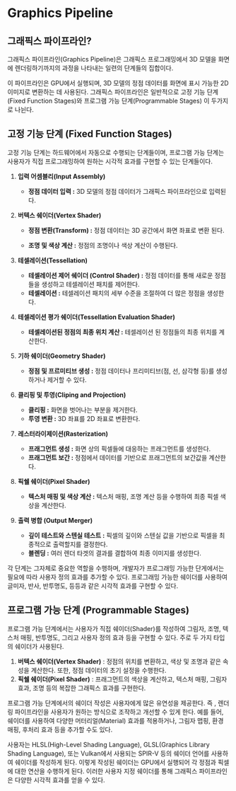 # Graphics Pipeline

## 그래픽스 파이프라인?

그래픽스 파이프라인(Graphics Pipeline)은 그래픽스 프로그래밍에서 3D 모델을 화면에 렌더링하기까지의 과정을 나타내는 일련의 단계들의 집합이다.

이 파이프라인은 GPU에서 실행되며, 3D 모델의 정점 데이터를 화면에 표시 가능한 2D 이미지로 변환하는 데 사용된다. 그래픽스 파이프라인은 일반적으로 고정 기능 단계 (Fixed Function Stages)와 프로그램 가능 단계(Programmable Stages) 이 두가지로 나뉜다.

## 고정 기능 단계 (Fixed Function Stages) 

고정 기능 단계는 하드웨어에서 자동으로 수행되는 단계들이며, 프로그램 가능 단계는 사용자가 직접 프로그래밍하여 원하는 시각적 효과를 구현할 수 있는 단계들이다. 

1. **입력 어셈블리(Input Assembly)**
   - **정점 데이터 입력 :** 3D 모델의 정점 데이터가 그래픽스 파이프라인으로 입력된다.

2. **버텍스 쉐이더(Vertex Shader)**
   - **정점 변환(Transform) :** 정점 데이터는 3D 공간에서 화면 좌표로 변환 된다.
   
   - **조명 및 색상 계산 :** 정점의 조명이나 색상 계산이 수행된다.
   
3. **테셀레이션(Tessellation)**
   - **테셀레이션 제어 쉐이더 (Control Shader) :** 정점 데이터를 통해 새로운 정점들을 생성하고 테셀레이션 패치를 제어한다.
   - **테셀레이션 :** 테셀레이션 패치의 세부 수준을 조절하여 더 많은 정점을 생성한다.
   
4. **테셀레이션 평가 쉐이더(Tessellation Evaluation Shader)**
   - **테셀레이션된 정점의 최종 위치 계산 :** 테셀레이션 된 정점들의 최종 위치를 계산한다.

5. **기하 쉐이더(Geometry Shader)** 
   - **정점 및 프르미티브 생성 :** 정점 데이터나 프리미티브(점, 선, 삼각형 등)를 생성하거나 제거할 수 있다.

6. **클리핑 및 투영(Cliping and Projection)**
   - **클리핑 :** 화면을 벗어나는 부분을 제거한다.
   - **투영 변환 :** 3D 좌표를 2D 좌표로 변환한다.

7. **레스터라이제이션(Rasterization)**
   - **프래그먼트 생성 :** 화면 상의 픽셀들에 대응하는 프래그먼트를 생성한다.
   - **프래그먼트 보간 :** 정점에서 데이터를 기반으로 프래그먼트의 보간값을 계산한다.

8. **픽쉘 쉐이더(Pixel Shader)**
   - **텍스처 매핑 및 색상 계산 :** 텍스처 매핑, 조명 계산 등을 수행하여 최종 픽셀 색상을 계산한다.

9. **출력 병합 (Output Merger)**
   - **깊이 테스트와 스텐실 테스트 :** 픽셀의 깊이와 스텐실 값을 기반으로 픽셀을 최종적으로 출력할지를 결정한다.
   - **블렌딩 :** 여러 렌더 타겟의 결과를 결합하여 최종 이미지를 생성한다.

각 단계는 그자체로 중요한 역할을 수행하며, 개발자가 프로그래밍 가능한 단게에서는 필요에 따라 사용자 정의 효과를 추가할 수 있다. 프로그래밍 가능한 쉐이더를 사용하여 글미자, 반사, 반투명도, 등등과 같은 시각적 효과를 구현할 수 있다.

## 프로그램 가능 단계 (Programmable Stages)

프로그램 가능 단계에서는 사용자가 직접 쉐이더(Shader)를 작성하여 그림자, 조명, 텍스처 매핑, 반투명도, 그리고 사용자 정의 효과 등을 구현할 수 있다. 주로 두 가지 타입의 쉐이더가 사용된다.

1. **버텍스 쉐이더(Vertex Shader)** : 정점의 위치를 변환하고, 색상 및 조명과 같은 속성을 계산한다. 또한, 정점 데이터의 초기 설정을 수행한다.
2. **픽쉘 쉐이더(Pixel Shader)**  : 프래그먼트의 색상을 계산하고, 텍스처 매핑, 그림자 효과, 조명 등의 복잡한 그래픽스 효과를 구현한다.

프로그램 가능 단계에서의 쉐이더 작성은 사용자에게 많은 유연성을 제공한다. 즉 , 렌더링 파이프라인을 사용자가 원하는 방식으로 조작하고 개선할 수 있게 한다. 예를 들어, 쉐이더를 사용하여 다양한 머터리얼(Material) 효과를 적용하거나, 그림자 맵핑, 환경 매핑, 후처리 효과 등을 추가할 수도 있다.

사용자는 HLSL(High-Level Shading Language), GLSL(Graphics Library Shading Language), 또는 Vulkan에서 사용되는 SPIR-V 등의 쉐이더 언어를 사용하여 쉐이더를 작성하게 된다. 이렇게 작성된 쉐이더는 GPU에서 실행되어 각 정점과 픽셀에 대한 연산을 수행하게 된다. 이러한 사용자 지정 쉐이더를 통해 그래픽스 파이프라인은 다양한 시각적 효과를 얻을 수 있다.
